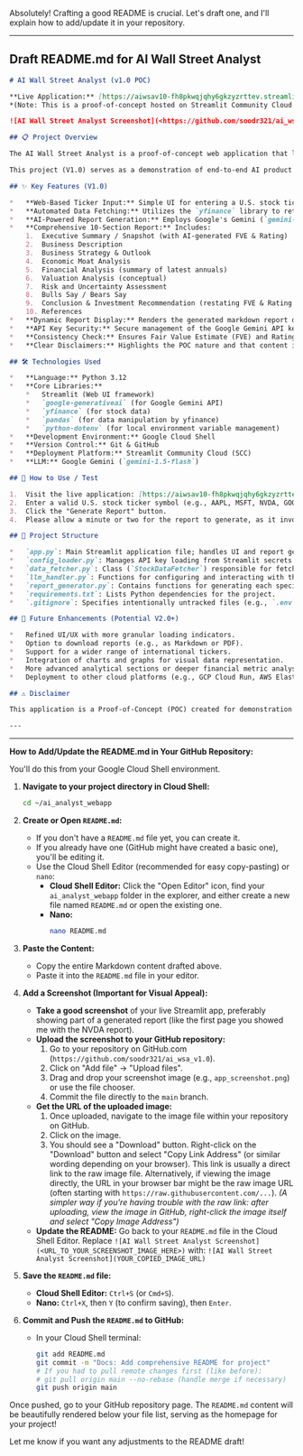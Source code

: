 Absolutely! Crafting a good README is crucial. Let's draft one, and I'll explain how to add/update it in your repository.

---

## Draft README.md for AI Wall Street Analyst

```markdown
# AI Wall Street Analyst (v1.0 POC)

**Live Application:** [https://aiwsav10-fh8pkwqjqhy6gkzyzrttev.streamlit.app/](https://aiwsav10-fh8pkwqjqhy6gkzyzrttev.streamlit.app/)
*(Note: This is a proof-of-concept hosted on Streamlit Community Cloud. It may have cold starts or resource limitations.)*

![AI Wall Street Analyst Screenshot](<https://github.com/soodr321/ai_wsa_v1.0/blob/main/AI_Wall_Street_Analyst_V1.0.jpg>)

## 📋 Project Overview

The AI Wall Street Analyst is a proof-of-concept web application that leverages Large Language Models (LLMs) to automatically generate basic equity research reports for U.S. stock tickers. Users can input a valid ticker symbol, and the application will fetch relevant financial data, process it through Google's Gemini LLM, and render a 10-section analytical report.

This project (V1.0) serves as a demonstration of end-to-end AI product development, from initial requirements and cloud-based development to deployment on a cloud platform. The primary goal was to create a functional, shareable application showcasing data fetching, LLM interaction, and dynamic report generation.

## ✨ Key Features (V1.0)

*   **Web-Based Ticker Input:** Simple UI for entering a U.S. stock ticker.
*   **Automated Data Fetching:** Utilizes the `yfinance` library to retrieve company information, quote data, financial summaries, and news.
*   **AI-Powered Report Generation:** Employs Google's Gemini (`gemini-1.5-flash`) API via the `google-generativeai` library to generate all 10 sections of the report.
*   **Comprehensive 10-Section Report:** Includes:
    1.  Executive Summary / Snapshot (with AI-generated FVE & Rating)
    2.  Business Description
    3.  Business Strategy & Outlook
    4.  Economic Moat Analysis
    5.  Financial Analysis (summary of latest annuals)
    6.  Valuation Analysis (conceptual)
    7.  Risk and Uncertainty Assessment
    8.  Bulls Say / Bears Say
    9.  Conclusion & Investment Recommendation (restating FVE & Rating from Section 1)
    10. References
*   **Dynamic Report Display:** Renders the generated markdown report directly within the Streamlit web interface.
*   **API Key Security:** Secure management of the Google Gemini API key using Streamlit Community Cloud secrets.
*   **Consistency Check:** Ensures Fair Value Estimate (FVE) and Rating from Section 1 are accurately parsed and restated in Section 9.
*   **Clear Disclaimers:** Highlights the POC nature and that content is not financial advice.

## 🛠️ Technologies Used

*   **Language:** Python 3.12
*   **Core Libraries:**
    *   Streamlit (Web UI framework)
    *   `google-generativeai` (for Google Gemini API)
    *   `yfinance` (for stock data)
    *   `pandas` (for data manipulation by yfinance)
    *   `python-dotenv` (for local environment variable management)
*   **Development Environment:** Google Cloud Shell
*   **Version Control:** Git & GitHub
*   **Deployment Platform:** Streamlit Community Cloud (SCC)
*   **LLM:** Google Gemini (`gemini-1.5-flash`)

## 🚀 How to Use / Test

1.  Visit the live application: [https://aiwsav10-fh8pkwqjqhy6gkzyzrttev.streamlit.app/](https://aiwsav10-fh8pkwqjqhy6gkzyzrttev.streamlit.app/)
2.  Enter a valid U.S. stock ticker symbol (e.g., AAPL, MSFT, NVDA, GOOG) into the input field.
3.  Click the "Generate Report" button.
4.  Please allow a minute or two for the report to generate, as it involves multiple API calls and LLM processing steps.

## 📁 Project Structure

*   `app.py`: Main Streamlit application file; handles UI and report generation orchestration.
*   `config_loader.py`: Manages API key loading from Streamlit secrets or environment variables.
*   `data_fetcher.py`: Class (`StockDataFetcher`) responsible for fetching data using `yfinance`.
*   `llm_handler.py`: Functions for configuring and interacting with the Google Gemini API.
*   `report_generator.py`: Contains functions for generating each specific section of the report and assembling the final output.
*   `requirements.txt`: Lists Python dependencies for the project.
*   `.gitignore`: Specifies intentionally untracked files (e.g., `.env`, `venv/`).

## 🔮 Future Enhancements (Potential V2.0+)

*   Refined UI/UX with more granular loading indicators.
*   Option to download reports (e.g., as Markdown or PDF).
*   Support for a wider range of international tickers.
*   Integration of charts and graphs for visual data representation.
*   More advanced analytical sections or deeper financial metric analysis.
*   Deployment to other cloud platforms (e.g., GCP Cloud Run, AWS Elastic Beanstalk).

## ⚠️ Disclaimer

This application is a Proof-of-Concept (POC) created for demonstration and learning purposes. The information provided is AI-generated and may contain inaccuracies or omissions. Data is sourced from Yahoo Finance and is subject to its own limitations and delays. **This application does NOT provide financial advice.** Always conduct your own thorough research or consult with a qualified financial advisor before making any investment decisions.

---
```

---

**How to Add/Update the README.md in Your GitHub Repository:**

You'll do this from your Google Cloud Shell environment.

1.  **Navigate to your project directory in Cloud Shell:**
    ```bash
    cd ~/ai_analyst_webapp
    ```

2.  **Create or Open `README.md`:**
    *   If you don't have a `README.md` file yet, you can create it.
    *   If you already have one (GitHub might have created a basic one), you'll be editing it.
    *   Use the Cloud Shell Editor (recommended for easy copy-pasting) or `nano`:
        *   **Cloud Shell Editor:** Click the "Open Editor" icon, find your `ai_analyst_webapp` folder in the explorer, and either create a new file named `README.md` or open the existing one.
        *   **Nano:**
            ```bash
            nano README.md
            ```

3.  **Paste the Content:**
    *   Copy the entire Markdown content drafted above.
    *   Paste it into the `README.md` file in your editor.

4.  **Add a Screenshot (Important for Visual Appeal):**
    *   **Take a good screenshot** of your live Streamlit app, preferably showing part of a generated report (like the first page you showed me with the NVDA report).
    *   **Upload the screenshot to your GitHub repository:**
        1.  Go to your repository on GitHub.com (`https://github.com/soodr321/ai_wsa_v1.0`).
        2.  Click on "Add file" -> "Upload files".
        3.  Drag and drop your screenshot image (e.g., `app_screenshot.png`) or use the file chooser.
        4.  Commit the file directly to the `main` branch.
    *   **Get the URL of the uploaded image:**
        1.  Once uploaded, navigate to the image file within your repository on GitHub.
        2.  Click on the image.
        3.  You should see a "Download" button. Right-click on the "Download" button and select "Copy Link Address" (or similar wording depending on your browser). This link is usually a direct link to the raw image file. Alternatively, if viewing the image directly, the URL in your browser bar might be the raw image URL (often starting with `https://raw.githubusercontent.com/...`).
        *(A simpler way if you're having trouble with the raw link: after uploading, view the image in GitHub, right-click the image itself and select "Copy Image Address")*
    *   **Update the README:** Go back to your `README.md` file in the Cloud Shell Editor. Replace `![AI Wall Street Analyst Screenshot](<URL_TO_YOUR_SCREENSHOT_IMAGE_HERE>)` with:
        `![AI Wall Street Analyst Screenshot](YOUR_COPIED_IMAGE_URL)`

5.  **Save the `README.md` file:**
    *   **Cloud Shell Editor:** `Ctrl+S` (or `Cmd+S`).
    *   **Nano:** `Ctrl+X`, then `Y` (to confirm saving), then `Enter`.

6.  **Commit and Push the `README.md` to GitHub:**
    *   In your Cloud Shell terminal:
        ```bash
        git add README.md
        git commit -m "Docs: Add comprehensive README for project"
        # If you had to pull remote changes first (like before):
        # git pull origin main --no-rebase (handle merge if necessary)
        git push origin main
        ```

Once pushed, go to your GitHub repository page. The `README.md` content will be beautifully rendered below your file list, serving as the homepage for your project!

Let me know if you want any adjustments to the README draft!